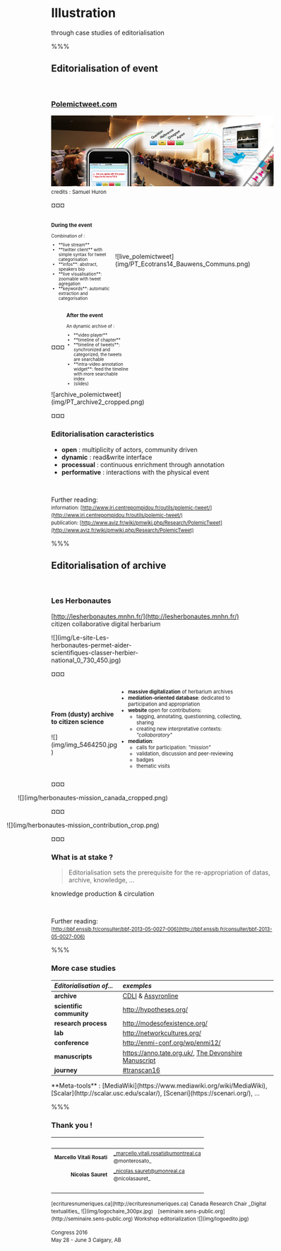 # Illustration

through case studies of editorialisation

%%%

## Editorialisation of event
&nbsp;

### [Polemictweet.com](http://polemictweet.com)

![Teaser polemictweet](img/polemictweet-teaser.png)
<small>credits : Samuel Huron</small>

¤¤¤
<div style="display:inline-block; vertical-align:middle;width:28%;font-size:0.7em">
<h3 id="during-the-event">During the event</h3>

Combination of :
<ul>
<li>**live stream**</li>
<li>**twitter client** with simple syntax for tweet categorisation</li>
<li>**infos**: abstract, speakers bio</li>
<li>**live visualisation**: zoomable with tweet agregation </li>
<li>**keywords**: automatic extraction and categorisation</li>
</ul>
</div>
<div style="display:inline-block; vertical-align:middle;width:70%;">
![live_polemictweet](img/PT_Ecotrans14_Bauwens_Communs.png)
</div>
¤¤¤
<div style="display:inline-block; vertical-align:middle;width:28%;font-size:0.7em">
<h3 id="after-the-event">After the event</h3>

An dynamic archive of :
<ul>
<li>**video player**</li>
<li>**timeline of chapter**</li>
<li>**timeline of tweets**:  synchronized and categorized, the tweets are searchable</li>
<li>**intra-video annotation widget**: feed the timeline with more searchable index</li>
<li>(slides)</li>
</ul>
</div>
<div style="display:inline-block; vertical-align:middle;width:70%;">
![archive_polemictweet](img/PT_archive2_cropped.png)
</div>

¤¤¤

### Editorialisation caracteristics

* **open** : multiplicity of actors, community driven
* **dynamic** : read&write interface
* **processual** : continuous enrichment through annotation
* **performative** : interactions with the physical event

&nbsp;

Further reading:  
<span style="font-size:0.8em">information: [http://www.iri.centrepompidou.fr/outils/polemic-tweet/](http://www.iri.centrepompidou.fr/outils/polemic-tweet/)  
publication: [http://www.aviz.fr/wiki/pmwiki.php/Research/PolemicTweet](http://www.aviz.fr/wiki/pmwiki.php/Research/PolemicTweet)</span>

%%%

## Editorialisation of archive

&nbsp;

### Les Herbonautes
[http://lesherbonautes.mnhn.fr/](http://lesherbonautes.mnhn.fr/)  
citizen collaborative digital herbarium

<div style="display:inline-block;width:40%;text-align:middle">![](img/Le-site-Les-herbonautes-permet-aider-scientifiques-classer-herbier-national_0_730_450.jpg)</div>

¤¤¤
<div style="display:inline-block; vertical-align:middle;width:30%;">
<h4 id="from-dusty-archive-to-citizen-science">From (dusty) archive to citizen science</h4>
![](img/img_5464250.jpg)
</div>
<div style="display:inline-block; vertical-align:middle;width:60%;font-size:0.8em">
  <ul>
    <li><strong>massive digitalization</strong> of herbarium archives</li>
    <li><strong>mediation-oriented database</strong>: dedicated to participation and appropriation</li>
    <li><strong>website</strong> open for contributions:
      <ul>
        <li>tagging, annotating, questionning, collecting, sharing</li>
        <li>creating new interpretative contexts: <em>&quot;collaboratory&quot;</em></li>
      </ul>
    </li>
    <li><strong>mediation</strong>:
      <ul>
        <li>calls for participation: <em>&quot;mission&quot;</em></li>
        <li>validation, discussion and peer-reviewing</li>
        <li>badges</li>
        <li>thematic visits</li>
      </ul>
    </li>
  </ul>
</div>  

¤¤¤
<div style="display:inline-block;width:130%;text-align:middle;position:relative;left:-15%">
  ![](img/herbonautes-mission_canada_cropped.png)
</div>

¤¤¤
<div style="display:inline-block;width:140%;text-align:middle;position:relative;left:-20%">
  ![](img/herbonautes-mission_contribution_crop.png)
</div>

¤¤¤
### What is at stake ?

> Editorialisation sets the prerequisite for the re-appropriation of datas, archive, knowledge, ...

<i class="fa fa-arrow-right"></i> knowledge production & circulation

&nbsp;

Further reading:  
<span style="font-size:0.8em"> [http://bbf.enssib.fr/consulter/bbf-2013-05-0027-006](http://bbf.enssib.fr/consulter/bbf-2013-05-0027-006)</span>


%%%
### More case studies

_Editorialisation of..._ | _exemples_
:--|:--
**archive** | [CDLI](http://cdli.ox.ac.uk/wiki/) & [Assyronline](http://passes-present.eu/en/themes-research/active-knowledge-past/digital-humanities-and-assyriology-tools-online-history#.VK_iGcZjCQs)
**scientific community** | http://hypotheses.org/
**research process** | http://modesofexistence.org/
**lab** | http://networkcultures.org/
**conference** | http://enmi-conf.org/wp/enmi12/
**manuscripts** | https://anno.tate.org.uk/, [The Devonshire Manuscript](https://crrs.ca/publications/ov19/)
**journey** | [#transcan16](http://ecrituresnumeriques.ca/fr/2016/5/26/En-route-vers-Calgary)
<!-- .element: style="font-size:0.7em" -->

<!-- .element: style="font-size:0.7em" --> **Meta-tools** : [MediaWiki](https://www.mediawiki.org/wiki/MediaWiki), [Scalar](http://scalar.usc.edu/scalar/), [Scenari](https://scenari.org/), ...



%%%

### Thank you !


&nbsp; | &nbsp;
--:|:--
<small>**Marcello Vitali Rosati**</small> | <small>_marcello.vitali.rosati@umontreal.ca<br>@monterosato_</small>
<small>**Nicolas Sauret**</small> | <small>_nicolas.sauret@umonreal.ca<br>@nicolasauret_</small>
&nbsp; | &nbsp;


<small>
[ecrituresnumeriques.ca](http://ecrituresnumeriques.ca)  
Canada Research Chair _Digital textualities_  
![](img/logochaire_300px.jpg)  
</small>
&nbsp;
<small>[seminaire.sens-public.org](http://seminaire.sens-public.org)  
Workshop editorialization   
![](img/logoedito.jpg)  
</small>  
&nbsp;

<small>Congress 2016 <br>May 28 - June 3 Calgary, AB</small>
